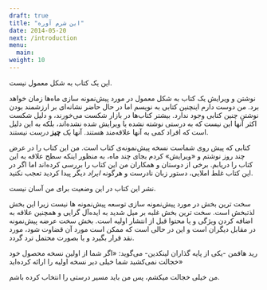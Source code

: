 ```yaml
---
draft: true
title: "این شرم آوره"
date: 2014-05-20
next: /introduction
menu:
  main:
weight: 10
---
```


این یک کتاب به شکل معمول نیست.

نوشتن و ویرایش یک کتاب به شکل معمول در مورد پیش‌نمونه سازی ماه‌ها زمان خواهد برد. من دوست دارم اینچنین کتابی به نویسم اما در حال حاضر نشانه‌ای بر ارزشمند بودن نوشتن چنین کتابی وجود ندارد. بیشتر کتاب‌ها در بازار شکست می‌خورند، و دلیل شکست اکثر آنها این نیست که به درستی نوشته نشده یا ویرایش شده نشده‌اند، بلکه به این دلیل است که افراد کمی به آنها علاقه‌مند هستند. آنها _یک_ **چیز** _درست_ نیستند.

کتابی که پیش روی شماست نسخه پیش‌نمونه‌ی کتاب است. من این کتاب را در عرض چند روز نوشتم و «ویرایش» کردم بجای چند ماه، به منظور اینکه سطح علاقه به این کتاب را دریابم. برخی از دوستان و همکاران من این کتاب را بررسی کرده‌اند اما اگر در این کتاب غلط املایی، دستور زبان نادرست و هرگونه _ایراد_ دیگر پیدا کردید تعجب نکنید.

نشر این کتاب در این وضعیت برای من آسان نیست.

سخت ترین بخش در مورد پیش‌نمونه سازی توسعه پیش‌نمونه ها نیست زیرا این بخش لذتبخش  است. سخت ترین بخش غلبه بر میل شدید به ایده‌آل گرایی و همچنین علاقه به اضافه کردن ویژگی و یا محتوا قبل از انتشار اولیه است. بخش سخت عرضه پیش‌نمونه در مقابل دیگران است و این در حالی است که ممکن است مورد آن قضاوت شود، مورد نقد قرار بگیرد و یا بصورت محتمل ترد گردد. 

رید هافمن -یکی از پایه گذاران لینکدین- می‌گوید: «اگر شما از اولین نسخه محصول خود خجالت نمی‌کشید شما خیلی دیر نسخه اولیه را ارائه کرده‌اید»

من خیلی خجالت میکشم، پس من باید مسیر درستی را انتخاب کرده باشم.




